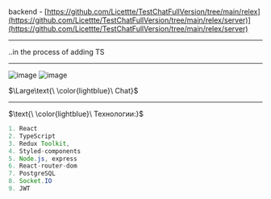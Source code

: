 backend - [https://github.com/Licettte/TestChatFullVersion/tree/main/relex](https://github.com/Licettte/TestChatFullVersion/tree/main/relex/server)](https://github.com/Licettte/TestChatFullVersion/tree/main/relex/server)
____
..in the process of adding TS
____

![image](https://github.com/Licettte/testChat/assets/80988747/c3dcbbb1-1947-4dce-84d1-cd117a4f785a)
![image](https://github.com/Licettte/testChat/assets/80988747/81934001-9df5-462b-9e05-04075714c8eb)


$\Large\text{\ \color{lightblue}\ Chat}$
____

$\text{\ \color{lightblue}\   Технологии:\}$  

```java
1. React
2. TypeScript
3. Redux Toolkit, 
4. Styled-components
5. Node.js, express
6. React-router-dom
7. PostgreSQL
8. Socket.IO
9. JWT
```
